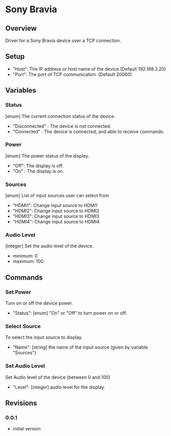 # Sony Bravia

## Overview

Driver for a Sony Bravia device over a TCP connection.
  
## Setup

 - "Host": The IP address or host name of the device.(Default 192.168.3.20)
 - "Port": The port of TCP communication. (Default 20060)

## Variables

### Status

[enum] The current connection status of the device.
 - "Disconnected" : The device is not connected.
 - "Connected" : The device is connected, and able to receive commands.

### Power

[enum] The power status of the display.
 - "Off": The display is off.
 - "On" : The display is on.

### Sources

[enum] List of input sources user can select from
 - "HDMI1": Change input source to HDMI1
 - "HDMI2": Change input source to HDMI2
 - "HDMI3": Change input source to HDMI3
 - "HDMI4": Change input source to HDMI4

### Audio Level

[integer] Set the audio level of the device.
 - minimum: 0
 - maximum: 100

## Commands

### Set Power
Turn on or off the device power.
 - "Status": [enum] "On" or "Off" to turn power on or off.

### Select Source
To select the input source to display.
 - "Name": [string] the name of the input source (given by variable "Sources")

### Set Audio Level
Set Audio level of the device (between 0 and 100)
 - "Level": [integer] audio level for the display.


  
## Revisions

### 0.0.1

- initial version

